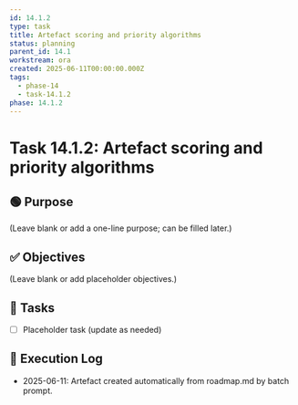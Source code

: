 ```yaml
---
id: 14.1.2
type: task
title: Artefact scoring and priority algorithms
status: planning
parent_id: 14.1
workstream: ora
created: 2025-06-11T00:00:00.000Z
tags:
  - phase-14
  - task-14.1.2
phase: 14.1.2
---
```


# Task 14.1.2: Artefact scoring and priority algorithms

## 🟢 Purpose

(Leave blank or add a one-line purpose; can be filled later.)

## ✅ Objectives

(Leave blank or add placeholder objectives.)

## 🔨 Tasks

- [ ] Placeholder task (update as needed)

## 🧾 Execution Log

- 2025-06-11: Artefact created automatically from roadmap.md by batch prompt.
